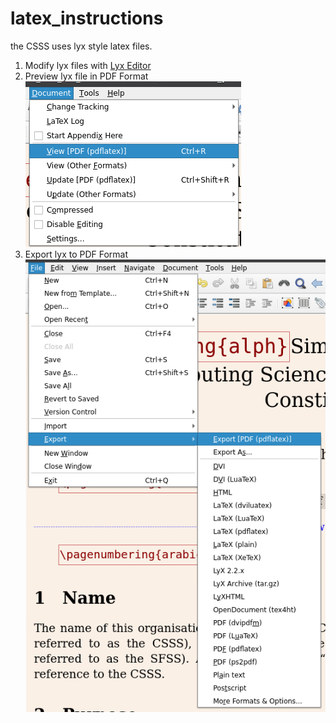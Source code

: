 # latex_instructions

the CSSS uses lyx style latex files.

 1. Modify lyx files with [Lyx Editor](https://www.lyx.org/News#item1)
 2. Preview lyx file in PDF Format  
 ![Screenshot](preview.png)
 3. Export lyx to PDF Format  
 ![Screenshot](export.png)

